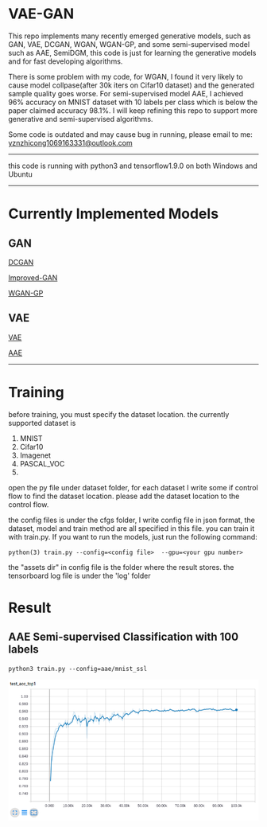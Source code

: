 # VAE-GAN

This repo implements many recently emerged generative models, such as GAN, VAE, DCGAN, WGAN, WGAN-GP, and some semi-supervised model such as AAE, SemiDGM, this code is just for learning the generative models and for fast developing algorithms. 

There is some problem with my code, for WGAN, I found it very likely to cause model collpase(after 30k iters on Cifar10 dataset) and the generated sample quality goes worse. For semi-supervised model AAE, I achieved 96% accuracy on MNIST dataset with 10 labels per class which is below the paper claimed accuracy 98.1%. I will keep refining this repo to support more generative and semi-supervised algorithms.

Some code is outdated and may cause bug in running, please email to me: yznzhicong1069163331@outlook.com

*****

this code is running with python3 and tensorflow1.9.0 on both Windows and Ubuntu

*****

# Currently Implemented Models

## GAN

[DCGAN](http://arxiv.org/abs/1511.06434)

[Improved-GAN](http://arxiv.org/abs/1606.03498)

[WGAN-GP](http://arxiv.org/abs/1704.00028)

## VAE

[VAE]()

[AAE](http://arxiv.org/abs/1511.05644)

*****

# Training

before training, you must specify the dataset location. the currently supported dataset is
1. MNIST
2. Cifar10
3. Imagenet
4. PASCAL_VOC
5. 

open the py file under dataset folder, for each dataset I write some if control flow to find the dataset location. please add the dataset location to the control flow.

the config files is under the cfgs folder, I write config file in json format, the dataset, model and train method are all specified in this file. you can train it with train.py. If you want to run the models, just run the following command:

    python(3) train.py --config=<config file>  --gpu=<your gpu number>

the "assets dir" in config file is the folder where the result stores. the tensorboard log file is under the 'log' folder

# Result

## AAE Semi-supervised Classification with 100 labels

    python3 train.py --config=aae/mnist_ssl 

![aae_mnist_ssl](./cfgs/aae/aae_mnist_ssl_acc.png)


